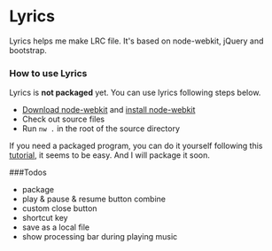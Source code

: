 Lyrics
======

Lyrics helps me make LRC file. It's based on node-webkit, jQuery and bootstrap.

### How to use Lyrics

Lyrics is __not packaged__ yet. You can use lyrics following steps below.

* [Download node-webkit](https://github.com/rogerwang/node-webkit#downloads) and [install node-webkit](https://github.com/rogerwang/node-webkit/wiki/How-to-run-apps#mac-os-x)
* Check out source files
* Run `nw .` in the root of the source directory

If you need a packaged program, you can do it yourself following this [tutorial](https://github.com/rogerwang/node-webkit/wiki/How-to-package-and-distribute-your-apps), it seems to be easy. And I will package it soon. 

###Todos

* package
* play & pause & resume button combine
* custom close button
* shortcut key
* save as a local file
* show processing bar during playing music
